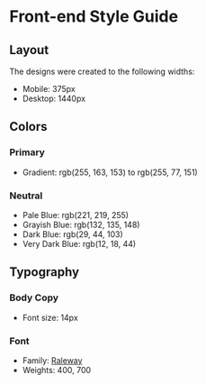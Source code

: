 # Front-end Style Guide

## Layout

The designs were created to the following widths:

- Mobile: 375px
- Desktop: 1440px

## Colors

### Primary

- Gradient: rgb(255, 163, 153) to 	rgb(255, 77, 151)

### Neutral

- Pale Blue: 	rgb(221, 219, 255)
- Grayish Blue: rgb(132, 135, 148)
- Dark Blue: rgb(29, 44, 103)
- Very Dark Blue: 	rgb(12, 18, 44)

## Typography

### Body Copy

- Font size: 14px

### Font

- Family: [Raleway](https://fonts.google.com/specimen/Raleway)
- Weights: 400, 700
